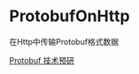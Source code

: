 # ProtobufOnHttp
在Http中传输Protobuf格式数据


[Protobuf 技术预研](https://github.com/fanlv/fanlv.github.io/blob/master/Content/Net/Protobuf.md)